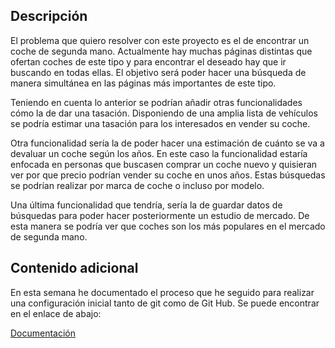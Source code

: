## Descripción

El problema que quiero resolver con este proyecto es el de encontrar un coche de segunda mano. Actualmente hay muchas páginas distintas que ofertan coches de este tipo y para encontrar el deseado hay que ir buscando en todas ellas. El objetivo será poder hacer una búsqueda de manera simultánea en las páginas más importantes de este tipo.

Teniendo en cuenta lo anterior se podrían añadir otras funcionalidades cómo la de dar una tasación. Disponiendo de una amplia lista de vehículos se podría estimar una tasación para los interesados en vender su coche.

Otra funcionalidad sería la de poder hacer una estimación de cuánto se va a devaluar un coche según los años. En este caso la funcionalidad estaría enfocada en personas que buscasen comprar un coche nuevo y quisieran ver por que precio podrían vender su coche en unos años. Estas búsquedas se podrían realizar por marca de coche o incluso por modelo.

Una última funcionalidad que tendría, sería la de guardar datos de búsquedas para poder hacer posteriormente un estudio de mercado. De esta manera se podría ver que coches son los más populares en el mercado de segunda mano.


## Contenido adicional 
En esta semana he documentado el proceso que he seguido para realizar una configuración inicial tanto de git como de Git Hub. Se puede encontrar en el enlace de abajo:

[Documentación](https://github.com/pabloalfaro/Car-finder/blob/main/Configuraci%C3%B3n%20inicial/configuracion.md)
